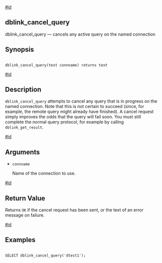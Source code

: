 [#id](#CONTRIB-DBLINK-CANCEL-QUERY)

## dblink\_cancel\_query

dblink\_cancel\_query — cancels any active query on the named connection

## Synopsis

```

dblink_cancel_query(text connname) returns text
```

[#id](#id-1.11.7.22.19.5)

## Description

`dblink_cancel_query` attempts to cancel any query that is in progress on the named connection. Note that this is not certain to succeed (since, for example, the remote query might already have finished). A cancel request simply improves the odds that the query will fail soon. You must still complete the normal query protocol, for example by calling `dblink_get_result`.

[#id](#id-1.11.7.22.19.6)

## Arguments

* *`connname`*

  Name of the connection to use.

[#id](#id-1.11.7.22.19.7)

## Return Value

Returns `OK` if the cancel request has been sent, or the text of an error message on failure.

[#id](#id-1.11.7.22.19.8)

## Examples

```

SELECT dblink_cancel_query('dtest1');
```